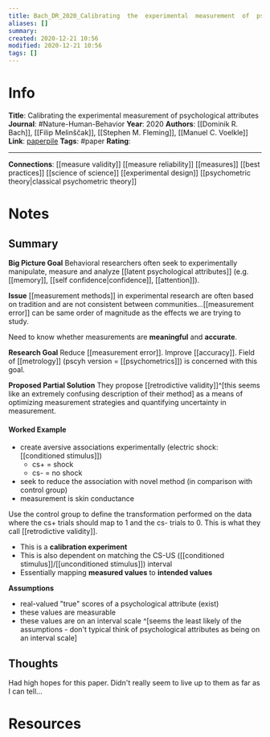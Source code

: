 ```yaml
---
title: Bach_DR_2020_Calibrating  the  experimental  measurement  of  psychological  attributes
aliases: []
summary: 
created: 2020-12-21 10:56
modified: 2020-12-21 10:56
tags: []
---
```


# Info
**Title**: Calibrating  the  experimental  measurement  of  psychological  attributes
**Journal**: #Nature-Human-Behavior
**Year**: 2020
**Authors**: [[Dominik R. Bach]], [[Filip Melinščak]], [[Stephen M. Fleming]], [[Manuel C. Voelkle]]
**Link**: [paperpile](chrome-extension://bomfdkbfpdhijjbeoicnfhjbdhncfhig/view.html?mp=6CGYSCLI)
**Tags**: #paper
**Rating**: 

---
**Connections**:
[[measure validity]]
[[measure reliability]]
[[measures]]
[[best practices]]
[[science of science]]
[[experimental design]]
[[psychometric theory|classical psychometric theory]]

# Notes
## Summary
**Big Picture Goal**
Behavioral researchers often seek to experimentally manipulate, measure and analyze [[latent psychological attributes]] (e.g. [[memory]], [[self confidence|confidence]], [[attention]]).

**Issue**
[[measurement methods]] in experimental research are often based on tradition and are not consistent between communities...[[measurement error]] can be same order of magnitude as the effects we are trying to study.

Need to know whether measurements are **meaningful** and **accurate**.

**Research Goal**
Reduce [[measurement error]]. Improve [[accuracy]].
Field of [[metrology]] (pscyh version = [[psychometrics]]) is concerned with this goal.

**Proposed Partial Solution**
They propose [[retrodictive validity]]^[this seems like an extremely confusing description of their method] as a means of optimizing measurement strategies and quantifying uncertainty in measurement.

#### Worked Example
- create aversive associations experimentally (electric shock: [[conditioned stimulus]])
	- cs+ = shock
	- cs- = no shock
- seek to reduce the association with novel method (in comparison with control group)
- measurement is skin conductance

Use the control group to define the transformation performed on the data where the cs+ trials should map to 1 and the cs- trials to 0. This is what they call [[retrodictive validity]].
- This is a **calibration experiment**
- This is also dependent on matching the CS-US ([[conditioned stimulus]]/[[unconditioned stimulus]]) interval
- Essentially mapping **measured values** to **intended values**

**Assumptions**
- real-valued "true" scores of a psychological attribute (exist)
- these values are measurable
- these values are on an interval scale ^[seems the least likely of the assumptions - don't typical think of psychological attributes as being on an interval scale]

## Thoughts
Had high hopes for this paper. Didn't really seem to live up to them as far as I can tell...



# Resources
